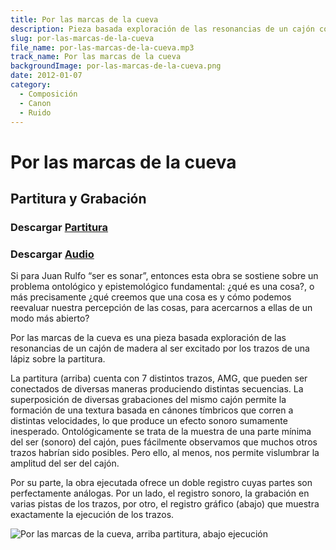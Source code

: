 ```yaml
---
title: Por las marcas de la cueva
description: Pieza basada exploración de las resonancias de un cajón contra los trazos de una lápiz sobre la partitura.  
slug: por-las-marcas-de-la-cueva
file_name: por-las-marcas-de-la-cueva.mp3
track_name: Por las marcas de la cueva
backgroundImage: por-las-marcas-de-la-cueva.png
date: 2012-01-07
category:
  - Composición
  - Canon
  - Ruido
---
```


# Por las marcas de la cueva

## Partitura y Grabación

### Descargar <a href='/music/por-las-marcas-de-la-cueva/por-las-marcas-de-la-cueva.pdf' target='_blank'>Partitura</a>

### Descargar <a href='/music/por-las-marcas-de-la-cueva/por-las-marcas-de-la-cueva.mp3' target='_blank'>Audio</a>

Si  para  Juan  Rulfo  “ser  es  sonar”,  entonces  esta  obra  se  sostiene  sobre  un  problema  ontológico  y  epistemológico  fundamental:  ¿qué  es  una  cosa?,  o  más  precisamente  ¿qué  creemos  que  una  cosa  es  y  cómo  podemos  reevaluar  nuestra  percepción de las cosas, para acercarnos a ellas de un modo más abierto?

Por las marcas de la cueva es una pieza basada exploración de las resonancias de  un cajón de madera al ser excitado por los trazos de una lápiz sobre la partitura.  

La  partitura  (arriba)  cuenta  con  7  distintos  trazos,  AMG,  que  pueden  ser  conectados  de  diversas  maneras  produciendo  distintas  secuencias.  La  superposición  de  diversas  grabaciones  del  mismo  cajón  permite  la  formación  de  una  textura  basada  en  cánones  tímbricos  que  corren  a  distintas  velocidades,  lo  que  produce  un  efecto  sonoro  sumamente  inesperado.  Ontológicamente  se  trata  de  la  muestra  de  una  parte  mínima  del  ser  (sonoro)  del  cajón,  pues  fácilmente  observamos  que  muchos  otros  trazos  habrían  sido  posibles.  Pero  ello,  al  menos,  nos permite vislumbrar la amplitud del ser del cajón.

Por  su  parte,  la  obra  ejecutada  ofrece  un  doble  registro  cuyas  partes  son  perfectamente  análogas.  Por  un  lado,  el  registro  sonoro,  la  grabación  en  varias  pistas de los trazos, por otro, el registro gráfico (abajo) que muestra exactamente  la ejecución de los trazos.

![Por las marcas de la cueva, arriba partitura, abajo ejecución](/music/por-las-marcas-de-la-cueva/por-las-marcas-de-la-cueva-2.png)
